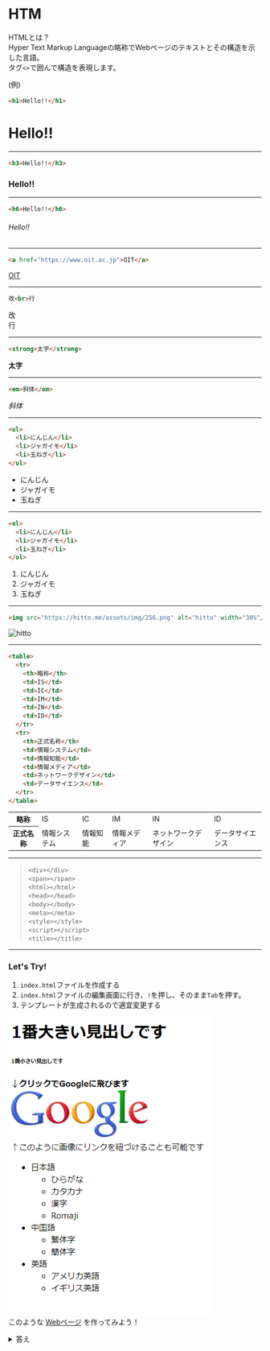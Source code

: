 # HTM

HTMLとは？  
Hyper Text Markup Languageの略称でWebページのテキストとその構造を示した言語。  
タグ```<>```で囲んで構造を表現します。  

(例)  

```html
<h1>Hello!!</h1>
```  

<h1>Hello!!</h1>

---

```html
<h3>Hello!!</h3>
```  

<h3>Hello!!</h3>

---

```html
<h6>Hello!!</h6>
```  

<h6>Hello!!</h6>

---

```html
<a href="https://www.oit.ac.jp">OIT</a>
```  

<a href="https://www.oit.ac.jp">OIT</a>

---

```html
改<br>行
```  

改<br>行

---

```html
<strong>太字</strong>
```  

<strong>太字</strong>

---

```html
<em>斜体</em>
```  

<em>斜体</em>

---

```html
<ul>
  <li>にんじん</li>
  <li>ジャガイモ</li>
  <li>玉ねぎ</li>
</ul>
```

<ul>
  <li>にんじん</li>
  <li>ジャガイモ</li>
  <li>玉ねぎ</li>
</ul>

---

```html
<ol>
  <li>にんじん</li>
  <li>ジャガイモ</li>
  <li>玉ねぎ</li>
</ol>
```

<ol>
  <li>にんじん</li>
  <li>ジャガイモ</li>
  <li>玉ねぎ</li>
</ol>

---

```html
<img src="https://hitto.me/assets/img/256.png" alt="hitto" width="30%"/>
```  

<img src="https://hitto.me/assets/img/256.png" alt="hitto" width="30%"/>

---

```html
<table>
  <tr>
    <th>略称</th>
    <td>IS</td>
    <td>IC</td>
    <td>IM</td>
    <td>IN</td>
    <td>ID</td>
  </tr>
  <tr>
    <th>正式名称</th>
    <td>情報システム</td>
    <td>情報知能</td>
    <td>情報メディア</td>
    <td>ネットワークデザイン</td>
    <td>データサイエンス</td>
  </tr>
</table>
```

<table>
  <tr>
    <th>略称</th>
    <td>IS</td>
    <td>IC</td>
    <td>IM</td>
    <td>IN</td>
    <td>ID</td>
  </tr>
  <tr>
    <th>正式名称</th>
    <td>情報システム</td>
    <td>情報知能</td>
    <td>情報メディア</td>
    <td>ネットワークデザイン</td>
    <td>データサイエンス</td>
  </tr>
</table>

---

> ```<div></div>```  
> ```<span></span>```  
> ```<html></html>```  
> ```<head></head>```  
> ```<body></body>```  
> ```<meta></meta>```  
> ```<style></style>```  
> ```<script></script>```  
> ```<title></title>```  

---

### Let's Try!

1. ```index.html```ファイルを作成する
2. ```index.html```ファイルの編集画面に行き、```!```を押し、そのまま```Tab```を押す。
3. テンプレートが生成されるので適宜変更する

![sample](../img/html/sample.png)  
このような
[Webページ](https://hitto-hub.github.io/meet-up/etc/sample.html)
を作ってみよう！

<details><summary>答え</summary><div>

```html
<!DOCTYPE html>
<html lang="ja">

<head>
    <meta charset="UTF-8">
    <meta http-equiv="X-UA-Compatible" content="IE=edge">
    <meta name="viewport" content="width=device-width, initial-scale=1.0">
    <title>Title</title>
</head>

<body>
    <h1>1番大きい見出しです</h1>
    <h6>1番小さい見出しです</h6>
    <strong>↓クリックでGoogleに飛びます</strong>
    <br>
    <a href="https://www.google.com">
        <img src="https://www.google.com/images/logo.png" alt="Google">
    </a>
    <br>
    <em>↑このように画像にリンクを紐づけることも可能です</em>

    <ul>
        <li>日本語</li>
        <ul>
            <li>ひらがな</li>
            <li>カタカナ</li>
            <li>漢字</li>
            <li>Romaji</li>
        </ul>
        <li>中国語</li>
        <ul>
            <li>繁体字</li>
            <li>簡体字</li>
        </ul>
        <li>英語</li>
        <ul>
            <li>アメリカ英語</li>
            <li>イギリス英語</li>
        </ul>
    </ul>
</body>

</html>
```

</div></details>
